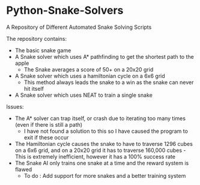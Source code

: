 # Python-Snake-Solvers
A Repository of Different Automated Snake Solving Scripts


The repository contains:
- The basic snake game
- A Snake solver which uses A* pathfinding to get the shortest path to the apple
  -  The Snake averages a score of 50+ on a 20x20 grid
- A Snake solver which uses a hamiltonian cycle on a 6x6 grid
  -  This method always leads the snake to a win as the snake can never hit itself
- A Snake solver which uses NEAT to train a single snake 

Issues:
- The A* solver can trap itself, or crash due to iterating too many times (even if there is still a path)
  -  I have not found a solution to this so I have caused the program to exit if these occur
- The Hamiltonian cycle causes the snake to have to traverse 1296 cubes on a 6x6 grid, and on a 20x20 grid it has to traverse 160,000 cubes
  -This is extremely inefficient, however it has a 100% success rate
- The Snake AI only trains one snake at a time and the reward system is flawed
  -  To do : Add support for more snakes and a better training system
